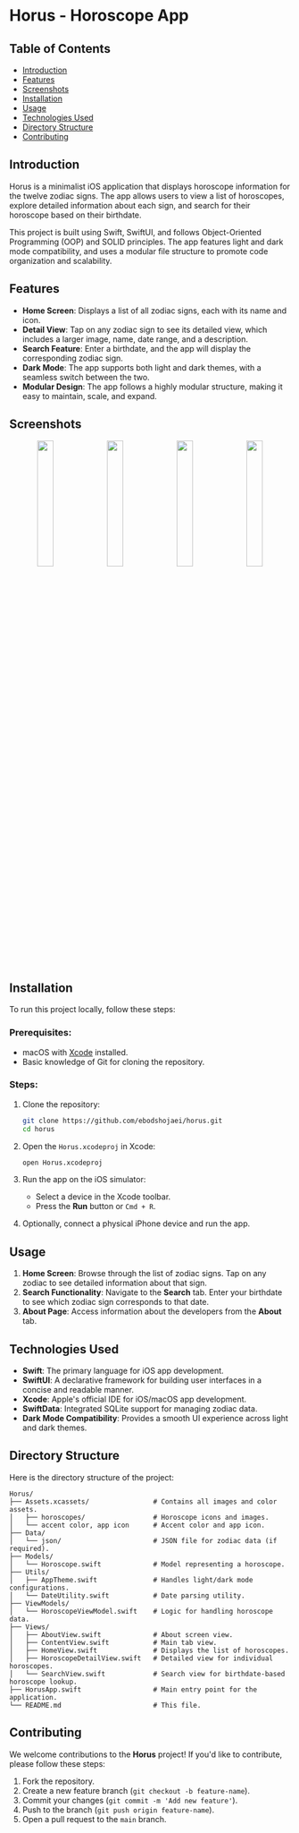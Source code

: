 # Horus - Horoscope App

## Table of Contents
- [Introduction](#introduction)
- [Features](#features)
- [Screenshots](#screenshots)
- [Installation](#installation)
- [Usage](#usage)
- [Technologies Used](#technologies-used)
- [Directory Structure](#directory-structure)
- [Contributing](#contributing)

## Introduction
Horus is a minimalist iOS application that displays horoscope information for the twelve zodiac signs. The app allows users to view a list of horoscopes, explore detailed information about each sign, and search for their horoscope based on their birthdate.

This project is built using Swift, SwiftUI, and follows Object-Oriented Programming (OOP) and SOLID principles. The app features light and dark mode compatibility, and uses a modular file structure to promote code organization and scalability.

## Features
- **Home Screen**: Displays a list of all zodiac signs, each with its name and icon.
- **Detail View**: Tap on any zodiac sign to see its detailed view, which includes a larger image, name, date range, and a description.
- **Search Feature**: Enter a birthdate, and the app will display the corresponding zodiac sign.
- **Dark Mode**: The app supports both light and dark themes, with a seamless switch between the two.
- **Modular Design**: The app follows a highly modular structure, making it easy to maintain, scale, and expand.

## Screenshots

<p align="center">
  <img src="https://github.com/user-attachments/assets/923cf78b-b02c-4925-9fe7-9676f26756fa" width="24%">
  <img src="https://github.com/user-attachments/assets/af52ac33-974f-4aa1-90ea-567c4b0ed98a" width="24%">
  <img src="https://github.com/user-attachments/assets/d56efd7f-4f58-4509-8e13-15227d15b4ba" width="24%">
  <img src="https://github.com/user-attachments/assets/1847be00-2316-4dad-bc89-994e40a29a53" width="24%">
</p>

## Installation
To run this project locally, follow these steps:

### Prerequisites:
- macOS with [Xcode](https://developer.apple.com/xcode/) installed.
- Basic knowledge of Git for cloning the repository.

### Steps:
1. Clone the repository:
   ```bash
   git clone https://github.com/ebodshojaei/horus.git
   cd horus
   ```

2. Open the `Horus.xcodeproj` in Xcode:
   ```bash
   open Horus.xcodeproj
   ```

3. Run the app on the iOS simulator:
   - Select a device in the Xcode toolbar.
   - Press the **Run** button or `Cmd + R`.

4. Optionally, connect a physical iPhone device and run the app.

## Usage
1. **Home Screen**: Browse through the list of zodiac signs. Tap on any zodiac to see detailed information about that sign.
2. **Search Functionality**: Navigate to the **Search** tab. Enter your birthdate to see which zodiac sign corresponds to that date.
3. **About Page**: Access information about the developers from the **About** tab.

## Technologies Used
- **Swift**: The primary language for iOS app development.
- **SwiftUI**: A declarative framework for building user interfaces in a concise and readable manner.
- **Xcode**: Apple's official IDE for iOS/macOS app development.
- **SwiftData**: Integrated SQLite support for managing zodiac data.
- **Dark Mode Compatibility**: Provides a smooth UI experience across light and dark themes.

## Directory Structure
Here is the directory structure of the project:

```
Horus/
├── Assets.xcassets/                # Contains all images and color assets.
│   ├── horoscopes/                 # Horoscope icons and images.
│   └── accent color, app icon      # Accent color and app icon.
├── Data/
│   └── json/                       # JSON file for zodiac data (if required).
├── Models/
│   └── Horoscope.swift             # Model representing a horoscope.
├── Utils/
│   ├── AppTheme.swift              # Handles light/dark mode configurations.
│   └── DateUtility.swift           # Date parsing utility.
├── ViewModels/
│   └── HoroscopeViewModel.swift    # Logic for handling horoscope data.
├── Views/
│   ├── AboutView.swift             # About screen view.
│   ├── ContentView.swift           # Main tab view.
│   ├── HomeView.swift              # Displays the list of horoscopes.
│   ├── HoroscopeDetailView.swift   # Detailed view for individual horoscopes.
│   └── SearchView.swift            # Search view for birthdate-based horoscope lookup.
├── HorusApp.swift                  # Main entry point for the application.
└── README.md                       # This file.
```

## Contributing
We welcome contributions to the **Horus** project! If you'd like to contribute, please follow these steps:
1. Fork the repository.
2. Create a new feature branch (`git checkout -b feature-name`).
3. Commit your changes (`git commit -m 'Add new feature'`).
4. Push to the branch (`git push origin feature-name`).
5. Open a pull request to the `main` branch.
